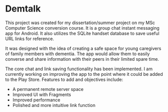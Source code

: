 # Demtalk

This project was created for my dissertation/summer project on my MSc Computer Science conversion course. It is a group chat instant messaging app for Android. It also utilizes the SQLite handset database to save useful URL links for reference.

It was designed with the idea of creating a safe space for young caregivers of family members with dementia. The app would allow them to easily converse and share information with their peers in their limited spare time.

The core chat and link saving functionality has been implemented. I am currently working on improving the app to the point where it could be added to the Play Store. Features to add and objectives include:

- A permanent remote server space
- Improved UI with Fragments
- Improved performance
- Polished and more intuitive link function
